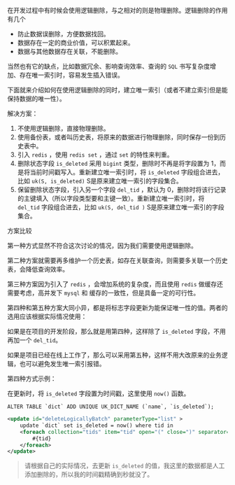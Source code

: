 在开发过程中有时候会使用逻辑删除，与之相对的则是物理删除。逻辑删除的作用有几个

- 防止数据误删除，方便数据找回。
- 数据存在一定的商业价值，可以积累起来。
- 数据与其他数据存在关联，不能删除。

当然也有它的缺点，比如数据冗余、影响查询效率、查询的 `SQL` 书写复杂度增加、存在唯一索引时，容易发生插入错误。

下面就来介绍如何在使用逻辑删除的同时，建立唯一索引（或者不建立索引但是能保持数据的唯一性）。

解决方案：

1. 不使用逻辑删除，直接物理删除。
2. 使用备份表，或者叫历史表，将原来的数据进行物理删除，同时保存一份到历史表中。
3. 引入 `redis` ，使用 `redis set` ，通过 `set` 的特性来判重。
4. 删除状态字段 `is_deleted` 采用 `bigint` 类型，删除时不再是将字段置为 1，而是将当前时间戳写入。重新建立唯一索引时，将 `is_deleted` 字段组合进去，比如 `uk(S, is_deleted)`  S是原来建立唯一索引的字段集合。
5.  保留删除状态字段，引入另一个字段 `del_tid` ，默认为 0，删除时将该行记录的主键填入（所以字段类型要和主键一致）。重新建立唯一索引时，将 `del_tid`  字段组合进去，比如 `uk(S, del_tid )`  S是原来建立唯一索引的字段集合。



方案比较

第一种方式显然不符合这次讨论的情况，因为我们需要使用逻辑删除。

第二种方案就需要再多维护一个历史表，如存在关联查询，则需要多关联一个历史表，会降低查询效率。

第三种方案因为引入了 `redis` ，会增加系统的复杂度，而且使用 `redis` 做缓存还需要考虑，高并发下 `mysql` 和 缓存的一致性，但是具备一定的可行性。

第四种和第五种方案大同小异，都是将标志字段更新为能保证唯一性的值。两者的选用应该根据实际情况使用：

如果是在项目的开发阶段，那么就是用第四种，这样除了 `is_deleted` 字段，不用再加一个 `del_tid`。

如果是项目已经在线上工作了，那么可以采用第五种，这样不用大改原来的业务逻辑，也可以避免发生唯一索引报错。



第四种方式示例：

在更新时，将 `is_deleted` 字段置为时间戳，这里使用 `now()` 函数。

```mysql
ALTER TABLE `dict` ADD UNIQUE UK_DICT_NAME (`name`, `is_deleted`);
```

```xml
<update id="deleteLogicallyBatch" parameterType="list" >
    update `dict` set is_deleted = now() where tid in
    <foreach collection="tids" item="tid" open="(" close=")" separator=",">
        #{tid}
    </foreach>
</update>
```

> 请根据自己的实际情况，去更新 `is_deleted` 的值，我这里的数据都是人工添加删除的，所以我的时间戳精确到秒就没了。